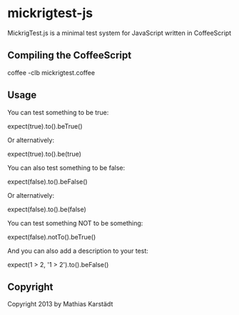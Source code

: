 mickrigtest-js
==============

MickrigTest.js is a minimal test system for JavaScript written in CoffeeScript

Compiling the CoffeeScript
--------------------------

  coffee -clb mickrigtest.coffee

Usage
-----

You can test something to be true:

  expect(true).to().beTrue()

Or alternatively:

  expect(true).to().be(true)

You can also test something to be false:

  expect(false).to().beFalse()

Or alternatively:

  expect(false).to().be(false)

You can test something NOT to be something:

  expect(false).notTo().beTrue()

And you can also add a description to your test:

  expect(1 > 2, '1 > 2').to().beFalse()

Copyright
---------

Copyright 2013 by Mathias Karstädt
